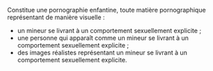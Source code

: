 Constitue une pornographie enfantine, toute matière pornographique représentant de manière visuelle :
- un mineur se livrant à un comportement sexuellement explicite ;
- une personne qui apparaît comme un mineur se livrant à un comportement sexuellement explicite ;
- des images réalistes représentant un mineur se livrant à un comportement sexuellement explicite.